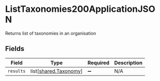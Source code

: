 # ListTaxonomies200ApplicationJSON

Returns list of taxonomies in an organisation


## Fields

| Field                                                        | Type                                                         | Required                                                     | Description                                                  |
| ------------------------------------------------------------ | ------------------------------------------------------------ | ------------------------------------------------------------ | ------------------------------------------------------------ |
| `results`                                                    | list[[shared.Taxonomy](undefined/models/shared/taxonomy.md)] | :heavy_minus_sign:                                           | N/A                                                          |